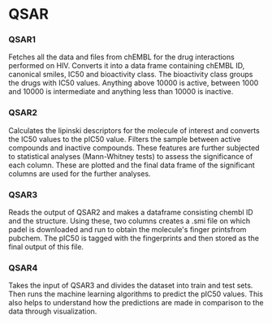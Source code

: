 # QSAR


### QSAR1 
Fetches all the data and files from chEMBL for the drug interactions performed on HIV. Converts it into a data frame containing chEMBL ID, canonical smiles, IC50 and bioactivity class. The bioactivity class groups the drugs with IC50 values. Anything above 10000 is active, between 1000 and 10000 is intermediate and anything less than 10000 is inactive.

### QSAR2

Calculates the lipinski descriptors for the molecule of interest and converts the IC50 values to the pIC50 value. Filters the sample between active compounds and inactive compounds. These features are further subjected to statistical analyses (Mann-Whitney tests) to assess the significance of each column. These are plotted and the final data frame of the significant columns are used for the further analyses.

### QSAR3
Reads the output of QSAR2 and makes a dataframe consisting chembl ID and the structure. Using these, two columns creates a .smi file on which padel is downloaded and run to obtain the molecule's finger printsfrom pubchem. The pIC50 is tagged with the fingerprints and then stored as the final output of this file.

### QSAR4
Takes the input of QSAR3 and divides the dataset into train and test sets. Then runs the machine learning algorithms to predict the pIC50 values. This also helps to understand how the predictions are made in comparison to the data through visualization.

